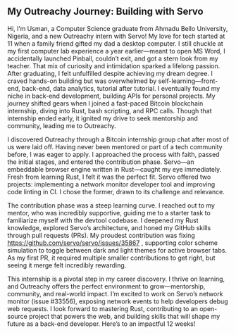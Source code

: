## My Outreachy Journey: Building with Servo
Hi, I’m Usman, a Computer Science graduate from Ahmadu Bello University, Nigeria, and a new Outreachy intern with Servo! My love for tech started at 11 when a family friend gifted my dad a desktop computer. I still chuckle at my first computer lab experience a year earlier—meant to open MS Word, I accidentally launched Pinball, couldn’t exit, and got a stern look from my teacher. That mix of curiosity and intimidation sparked a lifelong passion.
After graduating, I felt unfulfilled despite achieving my dream degree. I craved hands-on building but was overwhelmed by self-learning—front-end, back-end, data analytics, tutorial after tutorial. I eventually found my niche in back-end development, building APIs for personal projects. My journey shifted gears when I joined a fast-paced Bitcoin blockchain internship, diving into Rust, bash scripting, and RPC calls. Though that internship ended early, it ignited my drive to seek mentorship and community, leading me to Outreachy.



I discovered Outreachy through a Bitcoin internship group chat after most of us were laid off. Having never been mentored or part of a tech community before, I was eager to apply. I approached the process with faith, passed the initial stages, and entered the contribution phase. Servo—an embeddable browser engine written in Rust—caught my eye immediately. Fresh from learning Rust, I felt it was the perfect fit. Servo offered two projects: implementing a network monitor developer tool and improving code linting in CI. I chose the former, drawn to its challenge and relevance.



The contribution phase was a steep learning curve. I reached out to my mentor, who was incredibly supportive, guiding me to a starter task to familiarize myself with the devtool codebase. I deepened my Rust knowledge, explored Servo’s architecture, and honed my GitHub skills through pull requests (PRs). My proudest contribution was fixing https://github.com/servo/servo/issues/35867 , supporting color scheme simulation to toggle between dark and light themes for active browser tabs. As my first PR, it required multiple smaller contributions to get right, but seeing it merge felt incredibly rewarding.



This internship is a pivotal step in my career discovery. I thrive on learning, and Outreachy offers the perfect environment to grow—mentorship, community, and real-world impact. I’m excited to work on Servo’s network monitor (issue #33556), exposing network events to help developers debug web requests. I look forward to mastering Rust, contributing to an open-source project that powers the web, and building skills that will shape my future as a back-end developer. Here’s to an impactful 12 weeks!

